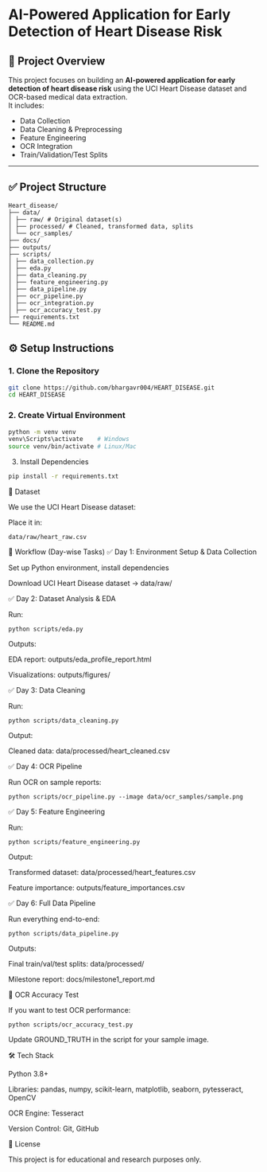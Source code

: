 # AI-Powered Application for Early Detection of Heart Disease Risk

## 📌 Project Overview
This project focuses on building an **AI-powered application for early detection of heart disease risk** using the UCI Heart Disease dataset and OCR-based medical data extraction.  
It includes:
- Data Collection
- Data Cleaning & Preprocessing
- Feature Engineering
- OCR Integration
- Train/Validation/Test Splits

---

## ✅ Project Structure
```
Heart_disease/
├── data/
│ ├── raw/ # Original dataset(s)
│ ├── processed/ # Cleaned, transformed data, splits
│ └── ocr_samples/ 
├── docs/ 
├── outputs/ 
├── scripts/ 
│ ├── data_collection.py
│ ├── eda.py
│ ├── data_cleaning.py
│ ├── feature_engineering.py
│ ├── data_pipeline.py 
│ ├── ocr_pipeline.py
│ ├── ocr_integration.py
│ ├── ocr_accuracy_test.py
├── requirements.txt
└── README.md

```

## ⚙️ Setup Instructions

### **1. Clone the Repository**
```bash
git clone https://github.com/bhargavr004/HEART_DISEASE.git
cd HEART_DISEASE
```
### **2. Create Virtual Environment**
```bash
python -m venv venv
venv\Scripts\activate    # Windows
source venv/bin/activate # Linux/Mac
```

3. Install Dependencies
```bash
pip install -r requirements.txt
```
📂 Dataset

We use the UCI Heart Disease dataset:

Place it in:
```
data/raw/heart_raw.csv
```

🧩 Workflow (Day-wise Tasks)
✅ Day 1: Environment Setup & Data Collection

Set up Python environment, install dependencies

Download UCI Heart Disease dataset → data/raw/

✅ Day 2: Dataset Analysis & EDA

Run:
```
python scripts/eda.py
```

Outputs:

EDA report: outputs/eda_profile_report.html

Visualizations: outputs/figures/

✅ Day 3: Data Cleaning

Run:
```
python scripts/data_cleaning.py
```

Output:

Cleaned data: data/processed/heart_cleaned.csv

✅ Day 4: OCR Pipeline

Run OCR on sample reports:
```
python scripts/ocr_pipeline.py --image data/ocr_samples/sample.png
```
✅ Day 5: Feature Engineering

Run:
```
python scripts/feature_engineering.py
```

Output:

Transformed dataset: data/processed/heart_features.csv

Feature importance: outputs/feature_importances.csv

✅ Day 6: Full Data Pipeline

Run everything end-to-end:
```
python scripts/data_pipeline.py
```

Outputs:

Final train/val/test splits: data/processed/

Milestone report: docs/milestone1_report.md

🧪 OCR Accuracy Test

If you want to test OCR performance:
```
python scripts/ocr_accuracy_test.py
```
Update GROUND_TRUTH in the script for your sample image.

🛠 Tech Stack

Python 3.8+

Libraries: pandas, numpy, scikit-learn, matplotlib, seaborn, pytesseract, OpenCV

OCR Engine: Tesseract

Version Control: Git, GitHub

📜 License

This project is for educational and research purposes only.
